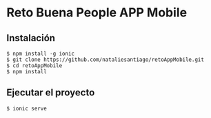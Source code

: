 # Reto Buena People APP Mobile

## Instalación

    $ npm install -g ionic
    $ git clone https://github.com/nataliesantiago/retoAppMobile.git
    $ cd retoAppMobile
    $ npm install

## Ejecutar el proyecto

    $ ionic serve
